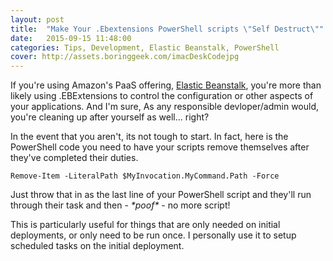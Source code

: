 ```yaml
---
layout: post
title:  "Make Your .Ebextensions PowerShell scripts \"Self Destruct\""
date:   2015-09-15 11:48:00
categories: Tips, Development, Elastic Beanstalk, PowerShell
cover: http://assets.boringgeek.com/imacDeskCodejpg
---
```


If you're using Amazon's PaaS offering, [Elastic Beanstalk](https://aws.amazon.com/elasticbeanstalk/), you're more than likely using .EBExtensions to control the configuration or other aspects of your applications.  And I'm sure, As any responsible devloper/admin would, you're cleaning up after yourself as well... right?

In the event that you aren't, its not tough to start.  In fact, here is the PowerShell code you need to have your scripts remove themselves after they've completed their duties.

```Remove-Item -LiteralPath $MyInvocation.MyCommand.Path -Force```

Just throw that in as the last line of your PowerShell script and they'll run through their task and then - *\*poof\** - no more script!

This is particularly useful for things that are only needed on initial deployments, or only need to be run once.  I personally use it to setup scheduled tasks on the initial deployment.
